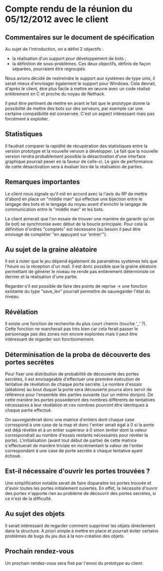 # Compte rendu de la réunion du 05/12/2012 avec le client

## Commentaires sur le document de spécification

Au sujet de l'introduction, on a défini 2 objectifs :
* la réalisation d'un support pour développement de bots ;
* la définition de sous-problèmes.
Ces deux objectifs, définis de façon séparées, pourraient être regroupés.

Nous avions décidé de restreindre le support aux systèmes de type unix, il
serait mieux d'envisager également le support pour Windows. Cela devrait,
d'après le client, être plus facile à mettre en œuvre avec un code réalisé
entièrement en C et proche du noyau de Nethack.

Il peut être pertinent de mettre en avant le fait que le prototype donne la
possibilité de mettre des bots sur des serveurs, par exemple car une certaine
compatibilité est conservée. C'est un aspect intéressant mais pas forcément à
exploiter.

## Statistiques

Il faudrait comparer la rapidité de récupération des statistiques entre la
version prototype et la nouvelle version à développer. Le fait que la nouvelle
version rendra probablement possible la désactivation d'une interface
graphique pourrait peser en la faveur de celle-ci. Le gain de performance de
cette désactivation sera à évaluer lors de la réalisation de parties.

## Remarques importantes

Le client nous signale qu'il est en accord avec la l'avis du RP de mettre
d'abord en place un "middle man" qui effectue une bijection entre le langage
des bots et le langage du noyau avant d'enrichir le langage de communication
entre le "middle man" et les bots.

Le client aimerait que l'on essaie de trouver une manière de garantir qu'on (le
bot) se synchronise avec début de la boucle principale. Pour cela la
définition d'ordres "complets" est nécessaire (au besoin il peut être envisagé
de compléter "en appuyant sur 'entrer'").

## Au sujet de la graine aléatoire

Il est à noter que le jeu dépend également de paramètres systèmes tels que
l'heure ou la réception d'un mail. Il est donc possible que la graine
aléatoire permettant de générer le niveau ne rende pas entièrement
déterministe ce dernier et la réalisation d'une partie.

Regarder s'il est possible de faire des points de reprise -> une fonction
existante du type "save_lev" pourrait permettre de sauvegarder l'état du
niveau.

## Révélation

Il existe une fonction de recherche du plus court chemin (touche '_' ?).
Cette fonction ne marcherait pas très bien car cela ferait passer le
personnage pas des zones non encore explorées mais il peut être intéressant de
regarder son fonctionnement.

## Déterminisation de la proba de découverte des portes secrètes

Pour fixer une distribution de probabilité de découverte des portes secrètes,
il est envisageable d'effectuer une première exécution de tentative
de révélation de chaque porte secrète. Le nombre d'essais (aléatoire) au bout
duquel la porte sera découverte pourra alors servir de référence pour
l'ensemble des parties suivante (sur un même donjon). De cette manière les
portes possèderont des nombres différents de tentatives nécessaires à leur
révélation et ces nombres pourront être identiques à chaque partie effectué.

On sauvegarderait donc une matrice d'entiers dont chaque case correspond à une
case de la map et donc l'entier serait égal à 0 si la porte est déjà révélée
et à un entier supérieur à 0 sinon (entier dont la valeur correspondrait au
nombre d'essais restants nécessaires pour révéler la porte).
L'initialisation (avant tout début de partie) de cette matrice s'effectuerait
de manière triviale en incrémentant la valeur de l'entier correspondant à une
case de porte secrète à chaque tentative ayant échoué.

## Est-il nécessaire d'ouvrir les portes trouvées ?

Une simplification notable serait de faire disparaitre les portes trouvée et
d'avoir toutes les portes initialement ouvertes. En effet, la nécessité
d'ouvrir des portes n'apporte rien au problème de découvrir des portes
secrètes, si ce n'est de la difficulté.

## Au sujet des objets

Il serait intéressant de regarder comment supprimer les objets directement
dans la structure.
A priori simple à mettre en place et pourrait éviter certains problèmes de
bugs du jeu dus à la non-création des objets.

## Prochain rendez-vous

Un prochain rendez-vous sera fixé par l'envoi du prototype au client.
